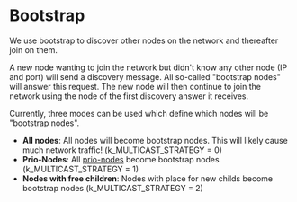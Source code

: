 # Bootstrap

We use bootstrap to discover other nodes on the network and thereafter join on them.

A new node wanting to join the network but didn't know any other node (IP and port) will send a discovery message.
All so-called "bootstrap nodes" will answer this request.
The new node will then continue to join the network using the node of the first discovery answer it receives.

Currently, three modes can be used which define which nodes will be "bootstrap nodes".

- **All nodes**: All nodes will become bootstrap nodes. This will likely cause much network traffic! (k_MULTICAST_STRATEGY = 0)
- **Prio-Nodes**: All [prio-nodes](../other/glossary.md) become bootstrap nodes (k_MULTICAST_STRATEGY = 1)
- **Nodes with free children**: Nodes with place for new childs become bootstrap nodes (k_MULTICAST_STRATEGY = 2)
